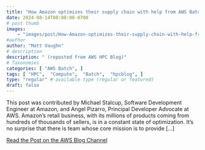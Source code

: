 ```yaml
---
title: "How Amazon optimizes their supply chain with help from AWS Batch"
date: 2024-08-14T00:00:00-0700
# post thumb
images:
    - "images/post/How-Amazon-optimizes-their-supply-chain-with-help-from-AWS-Batch-1120x630.png"
#author
author: "Matt Vaughn"
# description
description: " (reposted from AWS HPC Blog)"
# Taxonomies
categories: [ "AWS Batch", ]
tags: [ "HPC",  "Compute",  "Batch",  "hpcblog", ]
type: "regular" # available type (regular or featured)
draft: false
---
```


This post was contributed by Michael Stalcup, Software Development Engineer at Amazon, and Angel Pizarro, Principal Developer Advocate at AWS. Amazon’s retail business, with its millions of products coming from hundreds of thousands of sellers, is in a constant state of optimization. It’s no surprise that there is team whose core mission is to provide […]

<a href="https://aws.amazon.com/blogs/hpc/how-amazon-optimizes-their-supply-chain-with-help-from-aws-batch/" class="btn btn-primary btn-lg active" role="button" aria-pressed="true" style="margin-top: 8px;">Read the Post on the AWS Blog Channel</a>